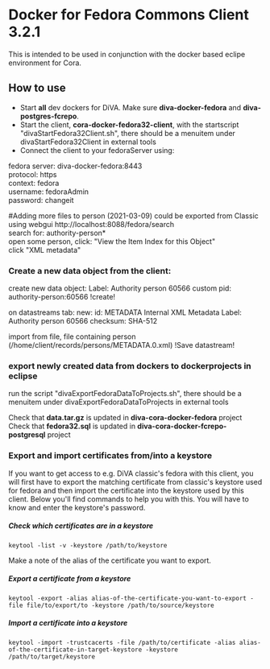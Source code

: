 # Docker for Fedora Commons Client 3.2.1
This is intended to be used in conjunction with the docker based eclipe environment for Cora.

## How to use
* Start **all** dev dockers for DiVA. Make sure **diva-docker-fedora** and **diva-postgres-fcrepo**.
* Start the client, **cora-docker-fedora32-client**, with the startscript "divaStartFedora32Client.sh", there should be a menuitem under
divaStartFedora32Client  in external tools
* Connect the client to your fedoraServer using:

fedora server: diva-docker-fedora:8443<br>
protocol: https<br>
context: fedora<br>
username: fedoraAdmin<br>
password: changeit<br>


#Adding more files to person (2021-03-09)
could be exported from Classic using webgui http://localhost:8088/fedora/search<br>
search for: authority-person*<br>
open some person, click: "View the Item Index for this Object"<br>
click "XML metadata"<br>



### Create a new data object from the client:

create new data object:
Label: Authority person 60566
custom pid: authority-person:60566
!create!

on datastreams tab:
new: 
id: METADATA
Internal XML Metadata
Label: Authority person 60566
checksum: SHA-512

import from file, file containing person  (/home/client/records/persons/METADATA.0.xml)
!Save datastream!

### export newly created data from dockers to dockerprojects in eclipse
run the script "divaExportFedoraDataToProjects.sh", there should be a menuitem under
divaExportFedoraDataToProjects in external tools

Check that **data.tar.gz** is updated in **diva-cora-docker-fedora** project<br>
Check that **fedora32.sql** is updated in **diva-cora-docker-fcrepo-postgresql** project

### Export and import certificates from/into a keystore
If you want to get access to e.g. DiVA classic's fedora with this client, you will first have to export the matching certificate from classic's keystore used for fedora and then import the certificate into the keystore used by this client. Below you'll find commands to help you with this. You will have to know and enter the keystore's password.

##### Check which certificates are in a keystore

    keytool -list -v -keystore /path/to/keystore
    
Make a note of the alias of the certificate you want to export.
  
##### Export a certificate from a keystore

    keytool -export -alias alias-of-the-certificate-you-want-to-export -file file/to/export/to -keystore /path/to/source/keystore
  
##### Import a certificate into a keystore
  
    keytool -import -trustcacerts -file /path/to/certificate -alias alias-of-the-certificate-in-target-keystore -keystore /path/to/target/keystore


